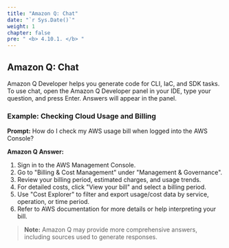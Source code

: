 ```yaml
---
title: "Amazon Q: Chat"
date: "`r Sys.Date()`"
weight: 1
chapter: false
pre: " <b> 4.10.1. </b> "
---
```



## Amazon Q: Chat

Amazon Q Developer helps you generate code for CLI, IaC, and SDK tasks. To use chat, open the Amazon Q Developer panel in your IDE, type your question, and press Enter. Answers will appear in the panel.

### Example: Checking Cloud Usage and Billing

**Prompt:**
How do I check my AWS usage bill when logged into the AWS Console?

**Amazon Q Answer:**
1. Sign in to the AWS Management Console.
2. Go to "Billing & Cost Management" under "Management & Governance".
3. Review your billing period, estimated charges, and usage trends.
4. For detailed costs, click "View your bill" and select a billing period.
5. Use "Cost Explorer" to filter and export usage/cost data by service, operation, or time period.
6. Refer to AWS documentation for more details or help interpreting your bill.

> **Note:** Amazon Q may provide more comprehensive answers, including sources used to generate responses.